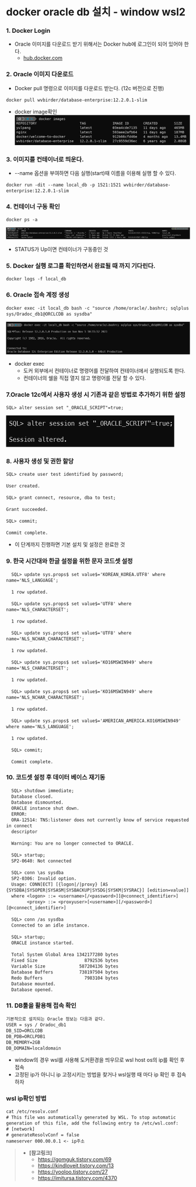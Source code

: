 # docker oracle db 설치 - window wsl2

### 1. Docker Login
- Oracle 이미지를 다운로드 받기 위해서는 Docker hub에 로그인이 되어 있어야 한다.
  - [hub.docker.com](https://hub.docker.com/)

### 2. Oracle 이미지 다운로드
- Docker pull 명령으로 이미지를 다운로드 받는다. (12c 버전으로 진행)
```text 
docker pull wvbirder/database-enterprise:12.2.0.1-slim
```
- docker image확인  
![docker image](../../img/dockerimage.png)

### 3. 이미지를 컨테이너로 띄운다.
- --name 옵션을 부여하면 다음 실행(start)때 이름을 이용해 실행 할 수 있다.
```text
docker run -dit --name local_db -p 1521:1521 wvbirder/database-enterprise:12.2.0.1-slim
```

### 4. 컨테이너 구동 확인
```text
docker ps -a
```
![ps -a](../../img/컨테이너구동확인.png)
- STATUS가 Up이면 컨테이너가 구동중인 것

### 5. Docker 실행 로그를 확인하면서 완료될 때 까지 기다린다.
```text
docker logs -f local_db
```

### 6. Oracle 접속 계정 생성
```text
docker exec -it local_db bash -c "source /home/oracle/.bashrc; sqlplus sys/Oradoc_db1@ORCLCDB as sysdba"
```
![접속](../../img/도커오라클접속.png)
- docker exec
  - 도커 외부에서 컨테이너로 명령어를 전달하여 컨테이너에서 실행되도록 한다.
  - 컨테이너의 쉘을 직접 열지 않고 명령어를 전달 할 수 있다.

### 7.Oracle 12c에서 사용자 생성 시 기존과 같은 방법로 추가하기 위한 설정
```text
SQL> alter session set "_ORACLE_SCRIPT"=true;
```
![사용자추가방법](../../img/사용자추가방법.png)

### 8. 사용자 생성 및 권한 할당
```text
SQL> create user test identified by password;

User created.

SQL> grant connect, resource, dba to test;

Grant succeeded.

SQL> commit;

Commit complete.
```
- 이 단계까지 진행하면 기본 설치 및 설정은 완료한 것

### 9. 한국 시간대와 한글 설정을 위한 문자 코드셋 설정
```text
  SQL> update sys.props$ set value$='KOREAN_KOREA.UTF8' where name='NLS_LANGUAGE';
  
  1 row updated.
  
  SQL> update sys.props$ set value$='UTF8' where name='NLS_CHARACTERSET';
  
  1 row updated.
  
  SQL> update sys.props$ set value$='UTF8' where name='NLS_NCHAR_CHARACTERSET';
  
  1 row updated.
  
  SQL> update sys.props$ set value$='KO16MSWIN949' where name='NLS_CHARACTERSET';
  
  1 row updated.
  
  SQL> update sys.props$ set value$='KO16MSWIN949' where name='NLS_NCHAR_CHARACTERSET';
  
  1 row updated.
  
  SQL> update sys.props$ set value$='AMERICAN_AMERICA.KO16MSWIN949' where name='NLS_LANGUAGE';
  
  1 row updated.
  
  SQL> commit;
  
  Commit complete.
```

### 10. 코드셋 설정 후 데이터 베이스 재기동
```text
  SQL> shutdown immediate;
  Database closed.
  Database dismounted.
  ORACLE instance shut down.
  ERROR:
  ORA-12514: TNS:listener does not currently know of service requested in connect
  descriptor
  
  Warning: You are no longer connected to ORACLE.
  
  SQL> startup;
  SP2-0640: Not connected
  
  SQL> conn \as sysdba
  SP2-0306: Invalid option.
  Usage: CONN[ECT] [{logon|/|proxy} [AS {SYSDBA|SYSOPER|SYSASM|SYSBACKUP|SYSDG|SYSKM|SYSRAC}] [edition=value]]
  where <logon> ::= <username>[/<password>][@<connect_identifier>]
        <proxy> ::= <proxyuser>[<username>][/<password>][@<connect_identifier>]
        
  SQL> conn /as sysdba
  Connected to an idle instance.
  
  SQL> startup;
  ORACLE instance started.
  
  Total System Global Area 1342177280 bytes
  Fixed Size                  8792536 bytes
  Variable Size             587204136 bytes
  Database Buffers          738197504 bytes
  Redo Buffers                7983104 bytes
  Database mounted.
  Database opened.
```

### 11. DB툴을 활용해 접속 확인
```text
기본적으로 설치되는 Oracle 정보는 다음과 같다.
USER = sys / Oradoc_db1
DB_SID=ORCLCDB
DB_PDB=ORCLPDB1
DB_MEMORY=2GB
DB_DOMAIN=localdomain
```
- window의 경우 wsl를 사용해 도커환경을 띄우므로 wsl host os의 ip를 확인 후 접속
- 고정된 ip가 아니니 ip 고정시키는 방법을 찾거나 wsl실행 때 마다 ip 확인 후 접속하자

### wsl ip확인 방법
```text
cat /etc/resolv.conf
# This file was automatically generated by WSL. To stop automatic generation of this file, add the following entry to /etc/wsl.conf:
# [network]
# generateResolvConf = false
nameserver 000.00.0.1 <- ip주소
```


> - **[참고링크]**
>   - https://gomguk.tistory.com/69
>   - https://kindloveit.tistory.com/13
>   - https://yooloo.tistory.com/27
>   - https://imitursa.tistory.com/4370